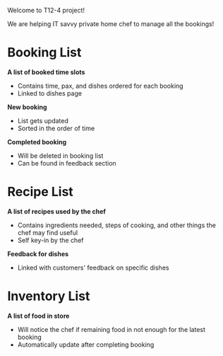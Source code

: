 Welcome to T12-4 project!

We are helping IT savvy private home chef to manage all the bookings!

# Booking List

**A list of booked time slots**

* Contains time, pax, and dishes ordered for each booking
* Linked to dishes page

**New booking**

* List gets updated
* Sorted in the order of time

**Completed booking**

* Will be deleted in booking list
* Can be found in feedback section

# Recipe List

**A list of recipes used by the chef**

* Contains ingredients needed, steps of cooking, and other things the chef may find useful
* Self key-in by the chef

**Feedback for dishes**

* Linked with customers' feedback on specific dishes

# Inventory List

**A list of food in store**

* Will notice the chef if remaining food in not enough for the latest booking
* Automatically update after completing booking